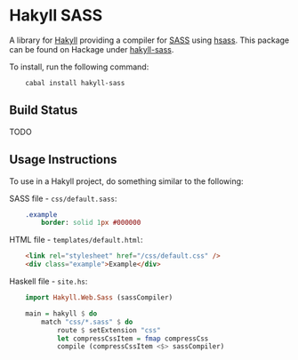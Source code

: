 # Hakyll SASS

A library for [Hakyll](http://jaspervdj.be/hakyll/) providing a compiler for
[SASS](http://sass-lang.com/) using
[hsass](http://hackage.haskell.org/package/hsass). This package can be found on
Hackage under [hakyll-sass](https://hackage.haskell.org/package/hakyll-sass).

To install, run the following command:

```shell
    cabal install hakyll-sass
```

## Build Status

TODO

## Usage Instructions

To use in a Hakyll project, do something similar to the following:

SASS file - `css/default.sass`:

```sass
    .example
        border: solid 1px #000000
```

HTML file - `templates/default.html`:

```html
    <link rel="stylesheet" href="/css/default.css" />
    <div class="example">Example</div>
```

Haskell file - `site.hs`:

```hs
    import Hakyll.Web.Sass (sassCompiler)

    main = hakyll $ do
        match "css/*.sass" $ do
            route $ setExtension "css"
            let compressCssItem = fmap compressCss
            compile (compressCssItem <$> sassCompiler)
```